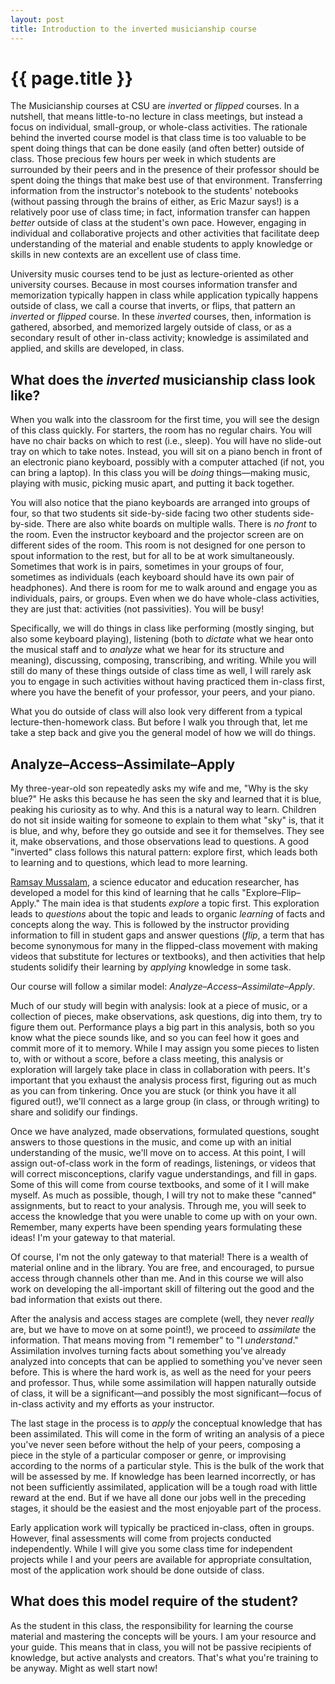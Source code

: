 ```yaml
---
layout: post
title: Introduction to the inverted musicianship course
---
```


{{ page.title }}
================

The Musicianship courses at CSU are *inverted* or *flipped* courses. In a nutshell, that means little-to-no lecture in class meetings, but instead a focus on individual, small-group, or whole-class activities. The rationale behind the inverted course model is that class time is too valuable to be spent doing things that can be done easily (and often better) outside of class. Those precious few hours per week in which students are surrounded by their peers and in the presence of their professor should be spent doing the things that make best use of that environment. Transferring information from the instructor's notebook to the students' notebooks (without passing through the brains of either, as Eric Mazur says!) is a relatively poor use of class time; in fact, information transfer can happen *better* outside of class at the student's own pace. However, engaging in individual and collaborative projects and other activities that facilitate deep understanding of the material and enable students to apply knowledge or skills in new contexts are an excellent use of class time. 

University music courses tend to be just as lecture-oriented as other university courses. Because in most courses information transfer and memorization typically happen in class while application typically happens outside of class, we call a course that inverts, or flips, that pattern an *inverted* or *flipped* course. In these *inverted* courses, then, information is gathered, absorbed, and memorized largely outside of class, or as a secondary result of other in-class activity; knowledge is assimilated and applied, and skills are developed, in class.

## What does the *inverted* musicianship class look like? ##

When you walk into the classroom for the first time, you will see the design of this class quickly. For starters, the room has no regular chairs. You will have no chair backs on which to rest (i.e., sleep). You will have no slide-out tray on which to take notes. Instead, you will sit on a piano bench in front of an electronic piano keyboard, possibly with a computer attached (if not, you can bring a laptop). In this class you will be *doing* things—making music, playing with music, picking music apart, and putting it back together.

You will also notice that the piano keyboards are arranged into groups of four, so that two students sit side-by-side facing two other students side-by-side. There are also white boards on multiple walls. There is *no front* to the room. Even the instructor keyboard and the projector screen are on different sides of the room. This room is not designed for one person to spout information to the rest, but for all to be at work simultaneously. Sometimes that work is in pairs, sometimes in your groups of four, sometimes as individuals (each keyboard should have its own pair of headphones). And there is room for me to walk around and engage you as individuals, pairs, or groups. Even when we do have whole-class activities, they are just that: activities (not passivities). You will be busy!

Specifically, we will do things in class like performing (mostly singing, but also some keyboard playing), listening (both to *dictate* what we hear onto the musical staff and to *analyze* what we hear for its structure and meaning), discussing, composing, transcribing, and writing. While you will still do many of these things outside of class time as well, I will rarely ask you to engage in such activities without having practiced them in-class first, where you have the benefit of your professor, your peers, and your piano.

What you do outside of class will also look very different from a typical lecture-then-homework class. But before I walk you through that, let me take a step back and give you the general model of how we will do things.

## Analyze–Access–Assimilate–Apply ##

My three-year-old son repeatedly asks my wife and me, "Why is the sky blue?" He asks this because he has seen the sky and learned that it is blue, peaking his curiosity as to why. And this is a natural way to learn. Children do not sit inside waiting for someone to explain to them what "sky" is, that it is blue, and why, before they go outside and see it for themselves. They see it, make observations, and those observations lead to questions. A good "inverted" class follows this natural pattern: explore first, which leads both to learning and to questions, which lead to more learning.

[Ramsay Mussalam][RM], a science educator and education researcher, has developed a model for this kind of learning that he calls "Explore–Flip–Apply." The main idea is that students *explore* a topic first. This exploration leads to *questions* about the topic and leads to organic *learning* of facts and concepts along the way. This is followed by the instructor providing information to fill in student gaps and answer questions (*flip*, a term that has become synonymous for many in the flipped-class movement with making videos that substitute for lectures or textbooks), and then activities that help students solidify their learning by *applying* knowledge in some task.

Our course will follow a similar model: *Analyze–Access–Assimilate–Apply*.

Much of our study will begin with analysis: look at a piece of music, or a collection of pieces, make observations, ask questions, dig into them, try to figure them out. Performance plays a big part in this analysis, both so you know what the piece sounds like, and so you can feel how it goes and commit more of it to memory. While I may assign you some pieces to listen to, with or without a score, before a class meeting, this analysis or exploration will largely take place in class in collaboration with peers. It's important that you exhaust the analysis process first, figuring out as much as you can from tinkering. Once you are stuck (or think you have it all figured out!), we'll connect as a large group (in class, or through writing) to share and solidify our findings.

Once we have analyzed, made observations, formulated questions, sought answers to those questions in the music, and come up with an initial understanding of the music, we'll move on to access. At this point, I will assign out-of-class work in the form of readings, listenings, or videos that will correct misconceptions, clarify vague understandings, and fill in gaps. Some of this will come from course textbooks, and some of it I will make myself. As much as possible, though, I will try not to make these "canned" assignments, but to react to your analysis. Through me, you will seek to access the knowledge that you were unable to come up with on your own. Remember, many experts have been spending years formulating these ideas! I'm your gateway to that material.

Of course, I'm not the only gateway to that material! There is a wealth of material online and in the library. You are free, and encouraged, to pursue access through channels other than me. And in this course we will also work on developing the all-important skill of filtering out the good and the bad information that exists out there.

After the analysis and access stages are complete (well, they never *really* are, but we have to move on at some point!), we proceed to *assimilate* the information. That means moving from "I remember" to "I *understand*." Assimilation involves turning facts about something you've already analyzed into concepts that can be applied to something you've never seen before. This is where the hard work is, as well as the need for your peers and professor. Thus, while some assimilation will happen naturally outside of class, it will be a significant—and possibly the most significant—focus of in-class activity and my efforts as your instructor.

The last stage in the process is to *apply* the conceptual knowledge that has been assimilated. This will come in the form of writing an analysis of a piece you've never seen before without the help of your peers, composing a piece in the style of a particular composer or genre, or improvising according to the norms of a particular style. This is the bulk of the work that will be assessed by me. If knowledge has been learned incorrectly, or has not been sufficiently assimilated, application will be a tough road with little reward at the end. But if we have all done our jobs well in the preceding stages, it should be the easiest and the most enjoyable part of the process.

Early application work will typically be practiced in-class, often in groups. However, final assessments will come from projects conducted independently. While I will give you some class time for independent projects while I and your peers are available for appropriate consultation, most of the application work should be done outside of class.

## What does this model require of the student? ##

As the student in this class, the responsibility for learning the course material and mastering the concepts will be yours. I am your resource and your guide. This means that in class, you will not be passive recipients of knowledge, but active analysts and creators. That's what you're training to be anyway. Might as well start now!

[RM]: http://www.cyclesoflearning.com